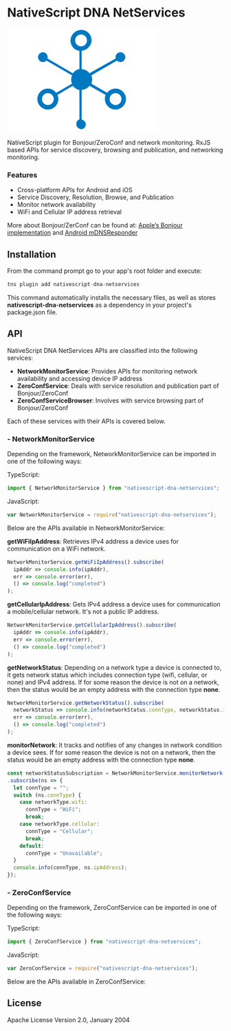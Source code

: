 # NativeScript DNA NetServices

![nativescript-dna-netservices](https://raw.githubusercontent.com/DeepakArora76/nativescript-dna-netservices/master/dna-netservices.png)

NativeScript plugin for Bonjour/ZeroConf and network monitoring. RxJS based APIs for service discovery, browsing and publication, and networking monitoring.

### Features

- Cross-platform APIs for Android and iOS
- Service Discovery, Resolution, Browse, and Publication
- Monitor network availability
- WiFi and Cellular IP address retrieval

More about Bonjour/ZerConf can be found at:
[ Apple’s Bonjour implementation](https://developer.apple.com/library/archive/documentation/Cocoa/Conceptual/NetServices/Introduction.html#//apple_ref/doc/uid/TP40002445-SW1 " Apple’s Bonjour implementation") and [Android mDNSResponder](https://github.com/andriydruk/RxDNSSD "Android mDNSResponder")

## Installation

From the command prompt go to your app's root folder and execute:

```javascript
tns plugin add nativescript-dna-netservices
```
This command automatically installs the necessary files, as well as stores **nativescript-dna-netservices** as a dependency in your project's package.json file.

## API

NativeScript DNA NetServices APIs are classified into the following services:
- **NetworkMonitorService**: Provides APIs for monitoring network availability and accessing device IP address
- **ZeroConfService**: Deals with service resolution and publication part of Bonjour/ZeroConf 
- **ZeroConfServiceBrowser**: Involves with service browsing part of Bonjour/ZeroConf

Each of these services with their APIs is covered below.

### - NetworkMonitorService
Depending on the framework, NetworkMonitorService can be imported in one of the following ways:

TypeScript:
```javascript
import { NetworkMonitorService } from "nativescript-dna-netservices";
```
JavaScript:
```javascript
var NetworkMonitorService = require("nativescript-dna-netservices");
```

Below are the APIs available in NetworkMonitorService: 

**getWiFiIpAddress**: Retrieves IPv4 address a device uses for communication on a WiFi network.
```javascript
NetworkMonitorService.getWiFiIpAddress().subscribe(
  ipAddr => console.info(ipAddr),
  err => console.error(err),
  () => console.log("completed")
);
```

**getCellularIpAddress**: Gets IPv4 address a device uses for communication a mobile/cellular network. It's not a public IP address.
```javascript
NetworkMonitorService.getCellularIpAddress().subscribe(
  ipAddr => console.info(ipAddr),
  err => console.error(err),
  () => console.log("completed")
);
```

**getNetworkStatus**: Depending on a network type a device is connected to, it gets network status which includes connection type (wifi, cellular, or none) and IPv4 address. If for some reason the device is not on a network, then the status would be an empty address with the connection type **none**.

```javascript
NetworkMonitorService.getNetworkStatus().subscribe(
  networkStatus => console.info(networkStatus.connType, networkStatus.ipAddress),
  err => console.error(err),
  () => console.log("completed")
);
```

**monitorNetwork**: It tracks and notifies of any changes in network condition a device sees. If for some reason the device is not on a network, then the status would be an empty address with the connection type **none**.

```javascript
const networkStatusSubscription = NetworkMonitorService.monitorNetwork()
.subscribe(ns => {
  let connType = "";
  switch (ns.connType) {
    case networkType.wifi:
      connType = "WiFi";
      break;
    case networkType.cellular:
      connType = "Cellular";
      break;
    default:
      connType = "Unavailable";
  }
  console.info(connType, ns.ipAddress);
});
```

### - ZeroConfService
Depending on the framework, ZeroConfService can be imported in one of the following ways:

TypeScript:
```javascript
import { ZeroConfService } from "nativescript-dna-netservices";
```
JavaScript:
```javascript
var ZeroConfService = require("nativescript-dna-netservices");
```

Below are the APIs available in ZeroConfService:



## License

Apache License Version 2.0, January 2004
